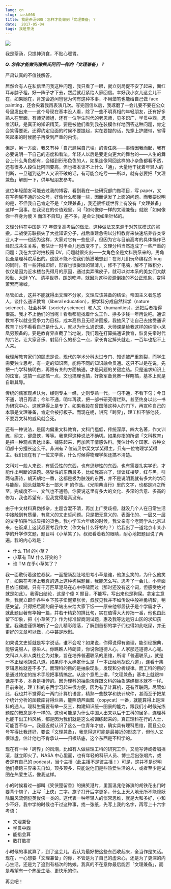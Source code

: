 ```yaml
---
lang: cn
slug: iask008
title: 我是茶汤008：怎样才能做到「文理兼备」？
date:  2017-05-04
tags: 我是茶汤
---
```

<!-- more -->
![](http://oouh9u8nz.bkt.gdipper.com//iask008.jpg)

我是茶汤，只提神消食，不贴心暖胃。

__***Q. 怎样才能做到像熊氏阿回一样的「文理兼备」？***__

严肃认真的不值钱解答。

居然会有人在私信里问我这种问题，我只看了一眼，就立刻局促不安了起来，面红耳赤脖子粗，好一阵子才下去，然后就赶紧给人家回信。幸好我小女儿这会儿不在，如果她在，肯定会追问爸爸为何有这种本事，不用蜡笔也能给自己做 face painting，还会央着我再表演几次。写完回信以后，我琢磨了一会儿要不要在公众号里发出来——这个号现在基本没人看，除了一些不明真相的年轻朋友，还有好多熟人在里面，有师兄师姐，还有一位学生时代的老恩师，见多识广，学贯中西，思维活跃，是真正的知识精英，要是被他们看到我在装模作样地回答这种问题，肯定会笑得要死，还得约定见面的时候不要提起，实在要提的话，先穿上护腰带，省得笑起来的时候肠子再受到严重的内伤。

但是，另一方面，我又有种「自己屙屎自己埋」的责任感——事情因我而起，我有必要说明一下自己的态度和看法。年轻人以后是要走向更大的舞台的——人生的舞台上什么角色都有，会碰到形形色色的人，如果连像阿回这样的小杂鱼都看不透，还有很多人段位比阿回要高，但也根本谈不上什么「通」，大量地干扰着年轻人的判断，一旦碰到这种人又识不破的话，有可能会吃亏——所以，就有必要把「文理兼备」解剖一下，供年轻朋友参考。

这位年轻朋友可能去过我的博客，看到我在一些研究部门做项目，写 paper，又在写狗屁不通的公众号，好像什么都懂一些，因而诱发了上面的问题。而我要说明的是，不但我自己肯定不是「文理兼备」，我还很怀疑世界上有没有「文理兼备」这样一回事。在我现在的价值观里，问「如何像你一样的文理兼备」就跟「如何像你一样身为傻 X 而浑不自知」差不多，是会让我如坐针毡的。

文理分科在中国是 77 年恢复高考后的做法，这种做法又来源于对苏联模式的照搬。二战使苏联损失了大批知识分子，战后重建急需以分科教育来快速培养各类专业人才——也因为这样，大家对它有一些批评，但因为它与目前高考的具体操作已经形成共生关系，我估计一时半会儿也改变不了。文理分科当然造成了一些严重的问题：我在大学时拍校园 DV，问题就很突出——女角色全是文科院系来的，男角色全是理科院系出的。这就不能不使我们愤懑地想到：在哥儿们玩命编程杀 bug 的同时，有一些非娘即奸，形容也很委琐的轻薄儿，修不了电脑，解不了微积分，仅仅是因为近水楼台先得月的原因，通过卖弄嘴皮子，就可以对本系的美女们大献殷勤、大肆 YY。 清平世界，朗朗乾坤，就因为这种资源倒挂的不公正现象，变得萧索而唏嘘。

尽管如此，这并不能就得出文理不分家，文理应该兼备的结论。帝国主义者忽悠人，谈什么通识教育（liberal education），把学科分成自然科学（nature science）、社会科学（society science）和人文（humanities），还把后者抬得很高。我才不上他们的当呢！看看都能找着什么工作、挣多少钱一年再说吧。通识教育不以就业竞争力为目标，成本高昂且无经济回报，我抽风了让自己去接受通识教育？也不看看自己是什么人，就以为什么通识课、大师课是给我这样的纯情小凤凰男预备的。要是教育界直截了当地说，我们现在打算搞通识教育，恢复先秦时代的六艺，让大家音乐、射箭什么的都会一点，家长肯定掉头就走，一百年也招不上人来。

我理解教育家们的顾虑是说，现代的学术分科太过专门、知识被严重割裂，而学生需要独立思考，有一定的知识面，能将不同的知识融会贯通。这只不过是在说，先把一门学科搞明白，再跟有关的方面搞通，才是问题的关键症结。只是追求知识上的炫富，这搞一点那搞一点，文也搞理也搞，好象军备竞赛一样瞎搞，基本上就是自取其辱。

传统的儒家观点认为，经则专主一经，史则专熟一代。一句不通，不看下句；今日不通，明日再读；今年不通，明年再读，把一部书研究得烂熟，甚至终身以此一书为研究中心，这就算得上是专了。如果我投在曾国藩这种人的门下，再宣称自己的本事是文理兼备，肯定会被打板子。而现在呢，讲究「跨界」，理工科不够他装，不耍耍文科的威风就会死。 ​​​​

还有一种说法，是国内偏重文科教育，文科门槛低，传统深厚，四大名著，作文训练，网文，键盘侠，等等。我觉得这种说法不确切。如果你指的所谓「文科教育」是把一种观点表达出来、铺陈起来，再加若干情感佐料。我估计各个国家、各种文明都十分擅长这么干。非洲有 7 位诺贝尔奖文学奖得主，只有一位物理学奖得主。我们现在有了一位文学奖，什么时候得物理学奖还搞不清楚。

文科对一般人来说，有感受性的东西，也有思辨性的东西，也有需要扎实学识，才能作出判断的课题。感受性的东西最多，比如我高兴了，谈谈红楼梦，红与黑，引两句唐诗，胡天胡地一番，这都是极为肤浅的东西，并不是说明我就有多大的学问与能耐，回头就能写出一部大 IP 的作品。《光阴典当行》里的文字，也都是兴之所至，完成度不一、文气也不通畅，你要说这里有多大的文化、多深的含意、多高的修为，我也希望有，但我觉得是真没有。

由于中文材料真伪掺杂，主题含混不清，再加上广受歧视，就没几个人在日常生活中接触到有质量、有意义的文史哲问题。只是把无意义的、表面化的、一层又一层的文字陷阱当成显摆的货色。我小学五六年级的时候，我父亲有个老同学从北京过来，在饭桌上这叔叔要考我作文（作文有什么好考的？）给我出了一道北京市某小学的升学作文题，题目叫《小草笑了》。叔叔看着我的眼睛，耐心地把题目说了两遍。我的内心戏是：

- 什么 TM 的小草？
- 小草有 TM 什么好笑的？
- 谁 TM 在乎小草笑了？

我一面敷衍着这位叔叔，一面搜肠刮肚地思考小草是谁，他怎么笑的，为什么他笑了，如果在考场上我真的遇上这种狗屎题目，我能怎么写。思考了一会儿，小草面目依旧模糊，只有千万匹草泥马在心中呼啸而过（那时还没有这个词，但感受绝对就是如此）。我得出结论，这是个傻 X 题目，不能写，写出来也是狗屎。拿定主意后，我就立即作各种乡下孩子忸怩紧张状，叔叔见我并不如传说中般神勇机智，稍感失望，只得把后面的段子端出来给大家下饭——原来他邻居孩子是个学霸才子，就此题目著有华翰一篇，并若干精彩的排比句，实在值得大大传扬一番，他也由此留下印象，把《小草笑了》作为标准智商测试题，惠及我等边远穷山区的求知孩童。我谦虚谨慎地听了一会儿精彩段落，了解到首都的学子们也得如此吃屎，并无更好的文章可以做，心中甚是欣慰。

如果说文史哲就是写字说话，谁不会呢？如果说，你得说得有道理，能引经据典，能够说服人，感染人。你瞧瞧人特朗普，你说你道德人心，人家那还道德人心呢。文科以人和人类社会为对象，旨在培养普遍联系的思维，所谓「普遍联系」，就是一本正经地胡说八道。如果你不太确定什么是「一本正经地胡说八道」，连看十集罗辑思维就差不多了。而理科的目的是抽象现象，发现和分析规律。而工科的目的是通过特定的技术手段把事情搞定。从这个意思上讲，「文理兼备」基本上就跟神话差不多，本身是相悖的。因为理科的抽象演绎跟文科的抽象演绎根本就不一样。目前来说，理工科的东西学习起来很方便，因为有了计算机，还有互联网。尽管如此，我也并不觉得会一两门计算机语言，精熟一些数学和统计软件，甚而至于把某个统计分析的函数库背得烂熟，能照葫芦画瓢（copycat）一番，就能算得上是理科的通人。理科生需要有举一反三，构建知识统一图景的能力，跟我们小时候光练题库的概念是不一样的。这也可能是为什么中国人出来以后干工科的居多，连理科也能干出工科风格，都是因为我们就是这么被训练起来的。真正理科在行的人士，可能百不存一。我最近就认识了这么一位青年才俊，确实具有理科思维，而且公众号写得比我还好，要说「文理兼备」，我觉得这可能是最接近的形态了，但他人又很谦虚，估计他也不肯承认——归根结底，这个东西是不科学的。

现在有一种「跨界」的风潮，比如有人做些理工科的研究工作，又能写诗或者唱摇滚，就立即火了。NASA 中心里面，也有年轻的科研人员、博士后出张唱片，或者是有自己的 podcast，当个主播（此主播不是彼主播！）可是，这并不是说明他们横跨三界来去自如，顶多顶多，只能说他们是些热爱生活的人，或者至少是试图在热爱生活，像我这样。

小的时候看过一部叫《笑侠楚留香》的搞笑港片，里面温兆伦饰演的胡铁花出门时要背个旗子，上写「上侠」二字。旗子打开后字更多，什么上天入地无所不能降妖除魔风流倜傥英俊侠一类的。这代表一种年轻人的惯常思维，就是大和多好，小和少不好。我中学的时候也干过这种事，找一张纸，先写上我的名字，再写上十六字考语：

- 文理兼备
- 学贯中西
- 能掐会算
- 敢打敢拼

小时候的事就算了，到了这会儿，我认为最好把这些东西收起来，全当作是笑话。现在，一心想要「文理兼备」的你，不管是为了自己的虚荣心，还是为了更深的内心生活，还是为了追到有档次的姑娘。我真的不在意你最后能否「文理兼备」，而是希望有一个热爱生活、更快乐的你。

再会吧！